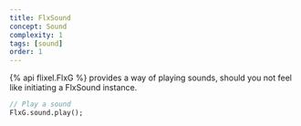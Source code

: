 ```yaml
---
title: FlxSound
concept: Sound
complexity: 1
tags: [sound]
order: 1
---
```

{% api flixel.FlxG %} provides a way of playing sounds, should you not feel like initiating a FlxSound instance.

```haxe
// Play a sound
FlxG.sound.play();
```
